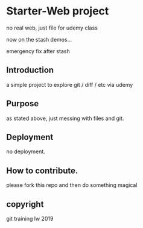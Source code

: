 # Starter-Web project

no real web, just file for udemy class

now on the stash demos...

emergency fix after stash

## Introduction

a simple project to explore git / diff / etc via udemy

## Purpose

as stated above, just messing with files and git.

## Deployment

no deployment.

## How to contribute.

please fork this repo and then do something magical

## copyright

git training lw 2019



